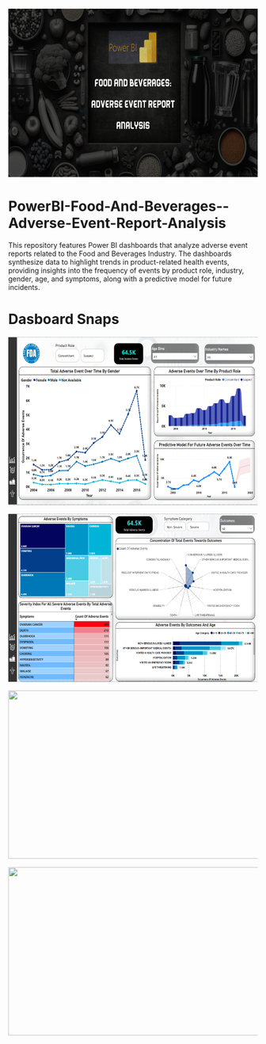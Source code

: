 <p align="center">
  <img src="https://github.com/Tahascommit/PowerBI-Food-And-Beverages--Adverse-Event-Report-Analysis/blob/75567130171520f75d5389a3274a67da1ee8fefb/assets/Cover_Image.png" width="703" height="340">
</p >

# PowerBI-Food-And-Beverages--Adverse-Event-Report-Analysis
This repository features Power BI dashboards that analyze adverse event reports related to the Food and Beverages Industry. The dashboards synthesize data to highlight trends in product-related health events, providing insights into the frequency of events by product role, industry, gender, age, and symptoms, along with a predictive model for future incidents.


# Dasboard Snaps

<p align="center">
  <img src="https://github.com/Tahascommit/PowerBI-Food-And-Beverages--Adverse-Event-Report-Analysis/blob/75567130171520f75d5389a3274a67da1ee8fefb/assets/Snap_1.PNG" width="703" height="340">
</p >

<p align="center">
  <img src="https://github.com/Tahascommit/PowerBI-Food-And-Beverages--Adverse-Event-Report-Analysis/blob/75567130171520f75d5389a3274a67da1ee8fefb/assets/Snap_2.PNG" width="703" height="340">
</p >

<p align="center">
  <img src="https://github.com/Tahascommit/PowerBI-Food-And-Beverages--Adverse-Event-Report-Analysis/blob/75567130171520f75d5389a3274a67da1ee8fefb/assets/Snap_3.PNG[BI-Record.webm](https://github.com/Tahascommit/PowerBI-Food-And-Beverages--Adverse-Event-Report-Analysis/assets/140254555/ccc088ef-5943-4bba-b4da-971beb0baf89)
[BI-Record.webm](https://github.com/Tahascommit/PowerBI-Food-And-Beverages--Adverse-Event-Report-Analysis/assets/140254555/1c352fa1-01c0-4432-b81c-4d41e2832e88)
" width="703" height="340">
</p >

<p align="center">
  <img src="" width="703" height="340">
</p >

